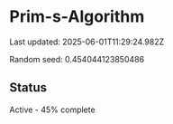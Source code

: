 # Prim-s-Algorithm

Last updated: 2025-06-01T11:29:24.982Z

Random seed: 0.454044123850486

## Status

Active - 45% complete
